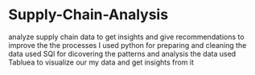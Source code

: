 # Supply-Chain-Analysis
analyze supply chain data to get insights and give recommendations to improve the the processes
I used python for preparing and cleaning the data 
used SQl for dicovering the patterns and analysis the data 
used Tabluea to visualize our my data and get insights from it 

